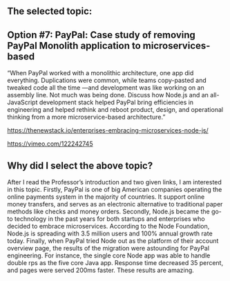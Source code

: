 ## The selected topic:

## Option #7:  PayPal: Case study of removing PayPal Monolith application to microservices-based

“When PayPal worked with a monolithic architecture, one app did everything. Duplications were common, while teams copy-pasted and tweaked code all the time —and development was like working on an assembly line. Not much was being done. Discuss how Node.js and an all-JavaScript development stack helped PayPal bring efficiencies in engineering and helped rethink and reboot product, design, and operational thinking from a more microservice-based architecture.”

https://thenewstack.io/enterprises-embracing-microservices-node-js/

https://vimeo.com/122242745

## Why did I select the above topic?
After I read the Professor’s introduction and two given links, I am interested in this topic. Firstly, PayPal is one of big American companies operating the online payments system in the majority of countries. It support online money transfers, and serves as an electronic alternative to traditional paper methods like checks and money orders. Secondly, Node.js became the go-to technology in the past years for both startups and enterprises who decided to embrace microservices. According to the Node Foundation, Node.js is spreading with 3.5 million users and 100% annual growth rate today. Finally, when PayPal tried Node out as the platform of their account overview page, the results of the migration were astounding for PayPal engineering. For instance, the single core Node app was able to handle double rps as the five core Java app. Response time decreased 35 percent, and pages were served 200ms faster. These results are amazing.
